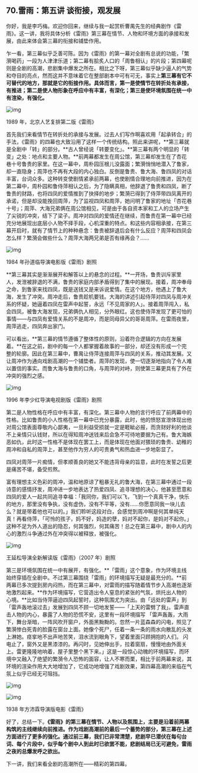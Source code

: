 ## 70.雷雨：第五讲 谈衔接，观发展

你好，我是李巧梅。欢迎你回来，继续与我一起赏析曹禺先生的经典剧作《雷雨》。这一讲，我将具体分析《雷雨》第三幕在情节、人物和环境方面的承接和发展，由此来体会第三幕的衔接和铺垫作用。


乍一看，第三幕似乎乏善可陈。因为《雷雨》的第一幕对全剧有总说的功能，「繁漪喝药」一段为人津津乐道；第二幕有脍炙人口的「周鲁相认」的片段；第四幕呢则是全剧的高潮，悲剧集中爆发之所在。相比之下呀，第三幕似乎缺少逼人的气势和夺目的亮点，然而这并不意味着它在整部剧本中可有可无，事实上**第三幕有它不可替代的地方，那就是它的衔接作用。具体而言，第一是使情节在转折处有承接，有推进；第二是使人物形象在呼应中有丰富，有深化；第三是使环境氛围在统一中有渲染，有强化。**


  



![img](https://pic4.zhimg.com/v2-3e9e11984b62e40d3b24f838cfedd667.webp)

  



1989 年，北京人艺复排第二版《雷雨》


首先我们来看情节在转折处的承接与发展。过去人们写作啊喜欢用「起承转合」的手法，《雷雨》的四幕也大致沿用了这样一个传统结构。照此来讲呢，**第三幕就是全剧中「转」的部分。**古人曾经说「转要变化」。**第三幕有两个明显的「转变」之处：地点和主要人物。**前两幕都发生在周公馆，第三幕却发生在了杏花巷十号鲁贵的家里。在这一幕中，周朴园压根儿没露面；繁漪悄悄地潜入了鲁家，却一直隐身；周萍也不再有大段的内心独白。反倒是鲁贵、鲁大海、鲁四凤的对话丰富，台词众多。这种转变使剧情紧承前两幕，也使剧情合理地向前推进，因为在第二幕中，周朴园和鲁侍萍相认之后，为了隐瞒真相，他辞退了鲁贵和四凤，断了鲁贵的财路，也将四凤的爱情推到了抉择的地步；繁漪已得到了侍萍带四凤离开的承诺，但是却没能挽回周萍，为了监视四凤和周萍，她问明了鲁家的地址「杏花巷十号」；周萍、大海兄弟俩在周公馆相见，可是由于各自资本家和工人的立场产生了尖锐的冲突，结下了梁子。周冲对四凤的爱情还在继续，而鲁贵在第一幕中已经充分地展现出底层小人物不择手段，心机深重的特点。和这些内容相承接，在第三幕开启时，就有了情节上的种种悬念：鲁贵被辞退后会有什么反应？周萍和四凤会怎么样？繁漪会做些什么？周萍大海两兄弟是否有缘再会？……


  



![img](https://pic1.zhimg.com/v2-fbabd3be916f0b1316e18ac6abfac825.webp)

  



1984 年孙道临导演电影版《雷雨》剧照


**第三幕其实是渐渐展开和解答以上的悬念的过程。**一开场，鲁贵训斥家里人，发泄被辞退的不满，鲁贵的家庭内部矛盾得到了集中的展现。接着，周冲奉母之命，到鲁家来找四凤，既是送钱又是来诉说爱情。在这个地方，他遇上了鲁大海，发生了冲突。周冲走后，鲁贵趁机要钱。大海的讲述引起侍萍对四凤与周冲关系的怀疑，她逼着四凤在雷声中起誓，永远「不见周家的人」。接着周萍闯入，私会四凤，被鲁大海发现，兄弟俩仇人相见，分外眼红。这也使侍萍发现了更可怕的事情——与四凤有爱情关系的不是周冲，而是同母异父的哥哥周萍。在雷雨夜里，周萍逃走，四凤奔出家门。


可以看出，**第三幕的情节遵循了整体性的原则，沿着符合逻辑的方向在发展着。**在这之前，剧中的每一个人都掌握着故事的一部分，却还没有形成一个完整的轮廓。因此在第三幕中，曹禺让侍萍连接周萍与四凤的关系，推动其发展。又让周冲作为通向戏剧高潮的一个铺垫者。周萍的发现，使一切逐渐地指向了令人难以置信的事实。而鲁大海与鲁贵的口角，与周萍的对峙，则使第三幕更具有了外在冲突的强烈之感。


  



![img](https://pic1.zhimg.com/v2-9eea67c6e5462ce31bbddf1802b8229e.webp)

  



1996 年李少红导演电视剧版《雷雨》剧照


第二是人物性格在呼应中有丰富，有深化。第三幕中人物的言行呼应了前两幕中的性格。比如鲁贵的小人性格在第一幕中已充分暴露，此时，他的愤怒宣泄体现出他对周公馆表面尊敬内心鄙夷，一旦利益受损就一定是睚眦必报，而贪财好利的他谈不上亲情只认钱财，所以在得知周冲送钱来后会急不可待地要据为己有。鲁大海嫉恶如仇，此时这一性格不是体现在罢工上，而是体现在他面对猥琐的鲁贵、幼稚的周冲和自私的周萍上，甚至他作为穷人的可贵勇气和热血进一步地彰显了。


四凤对周萍一片痴情，但孝顺善良的她又不能违背母亲的旨意，此时在发誓之后更是痛苦不堪，备受煎熬。


富有理想主义色彩的周冲，温和地原谅了粗暴无礼的鲁大海，在第三幕中通过一段诗意的感情抒发，周冲进一步地表达了热爱四凤、追寻理想的决心，他甚至愿意和四凤的爱人一起共同追寻幸福：「我同你，我们可以飞，飞到一个真真干净，快乐的地方，那里没有争执，没有虚伪，没有不平等，没有……你愿意同我一块儿去么？就是带着他也可以的。」我们聆听这段对白，会感觉到周冲啊是何其单纯天真！再看侍萍，「可怜的孩子，妈不好，妈造的孽，妈对不起你，是妈对不起你。」这种不足为外人道出的隐忍，何其强烈，何其痛苦！总之在第三幕中，剧中人的内心的激烈斗争通过外在冲突得以被释放，被强化。


  



![img](https://pic1.zhimg.com/v2-d537bcbe5f75f8cdbecb4d98b5c60f0e.webp)

  



王延松导演全新解读版《雷雨》（2007 年）剧照


第三是环境氛围在统一中有展开，有强化。**「雷雨」这个意象，作为环境主线始终穿插在全剧中。不过第三幕围绕「雷雨」的环境描写无疑是最充分的。**前两幕已多次提到房内闷热，而在第三幕中，对雷雨的描写随着情节步入高潮也逐渐地激烈起来。**作为环境描写，它营造出令人窒息的紧张的气氛，烘托出人物的心境。**比如当侍萍逼迫四凤起誓时，这种氛围尤为突出。由「远处的雷声」到「雷声轰地滚过去」发展到四凤不顾一切地发誓——「上天的雷劈了我」。雷声直击人物的内心，暴露了人物的恐慌不安，这里有一段环境描写 「雷声轰轰，大雨下，舞台渐暗，一阵风吹开窗户，外面黑黝黝的。忽然一片蓝森森的闪电，照见了繁漪惨白死青的脸露在窗台上面。她像个死尸，任着一条一条的雨水向散乱的头发上淋她。痉挛地不出声地苦笑，泪水流到眼角下，望着里面只顾拥抱的人们。 闪电止了，窗外又是黑漆漆的。再闪时，见她伸出手，拉着窗扇，慢慢地由外面关上。雷更隆隆地响着，屋子里整个黑下来。」这是一段惊心动魄的环境描写，而环境中又融入了绝望的繁漪令人恐怖的面容，让人不寒而栗，相比于前两幕来说，其环境的渲染作用大大地增加了，它成功地增强了戏剧效果，第四幕高潮的来临在气氛上似乎已经无可阻挡。


  



![img](https://pic3.zhimg.com/v2-027e7ab7c3e482de1c2f445c22f419ec.webp)

  



![img](https://pic2.zhimg.com/v2-5d20dbdd0677a6c15e8385588bcb54b9.webp)

  



1938 年方沛霖导演版电影《雷雨》


好了，总结一下。**《雷雨》的第三幕在情节、人物以及氛围上，主要是沿着前两幕构筑的主线继续向前推进。作为戏剧高潮前的最后一个蓄势的部分，第三幕在上述方面进行了更多的强化。通过前三幕，我们已非常清楚，悲剧早已潜伏在每句台词、每个片段中，似乎每个剧中人到此时已欲罢不能，悲剧结局已无可避免，雷雨之夜的总爆发呼之欲出。**


下一讲，我们来看全剧的高潮所在——精彩的第四幕。

